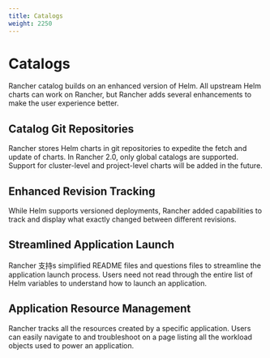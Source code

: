 ```yaml
---
title: Catalogs
weight: 2250
---
```

# Catalogs

Rancher catalog builds on an enhanced version of Helm. All upstream Helm charts can work on Rancher, but Rancher adds several enhancements to make the user experience better.

## Catalog Git Repositories

Rancher stores Helm charts in git repositories to expedite the fetch and update of charts. In Rancher 2.0, only global catalogs are supported. Support for cluster-level and project-level charts will be added in the future.

## Enhanced Revision Tracking

While Helm supports versioned deployments, Rancher added capabilities to track and display what exactly changed between different revisions.

## Streamlined Application Launch

Rancher 支持s simplified README files and questions files to streamline the application launch process. Users need not read through the entire list of Helm variables to understand how to launch an application.

## Application Resource Management

Rancher tracks all the resources created by a specific application. Users can easily navigate to and troubleshoot on a page listing all the workload objects used to power an application.
